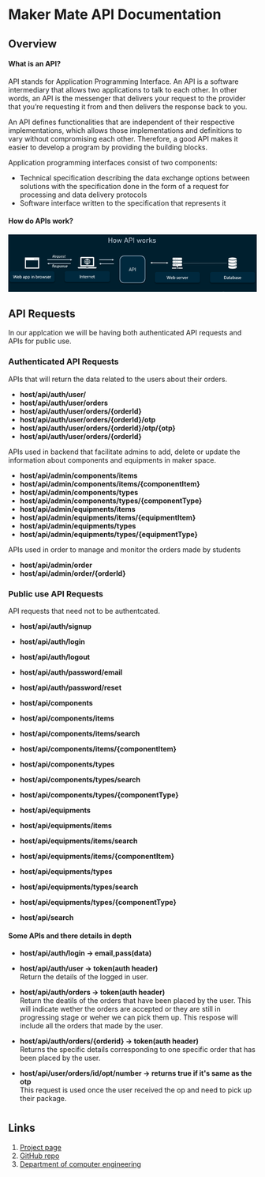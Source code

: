 
[//]: # "Please refer the instructions in below URL for the configurations"
[//]: # "https://projects.ce.pdn.ac.lk/docs/how-to-add-a-project"

# Maker Mate API Documentation

## Overview
#### What is an API?

API stands for Application Programming Interface. An API is a software intermediary that allows two applications to talk to each other.  In other words, an API is the messenger that delivers your request to the provider that you’re requesting it from and then delivers the response back to you.

An API defines functionalities that are independent of their respective implementations, which allows those implementations and definitions to vary without compromising each other. Therefore, a good API makes it easier to develop a program by providing the building blocks.

Application programming interfaces consist of two components:
* Technical specification describing the data exchange options between solutions with the specification done in the form of a request for processing and data delivery protocols
* Software interface written to the specification that represents it

#### How do APIs work?

![](assets/img/api/api.png)


## API Requests 

In our applcation we will be having both authenticated API requests and APIs for public use. 

### Authenticated API Requests
APIs that will return the data related to the users about their orders.
* **host/api/auth/user/**
* **host/api/auth/user/orders**
* **host/api/auth/user/orders/{orderId}**
* **host/api/auth/user/orders/{orderId}/otp**
* **host/api/auth/user/orders/{orderId}/otp/{otp}**
* **host/api/auth/user/orders/{orderId}**

APIs used in backend that facilitate admins to add, delete or update the information about components and equipments in maker space.
* **host/api/admin/components/items**
* **host/api/admin/components/items/{componentItem}**
* **host/api/admin/components/types**
* **host/api/admin/components/types/{componentType}**
* **host/api/admin/equipments/items**
* **host/api/admin/equipments/items/{equipmentItem}**
* **host/api/admin/equipments/types**
* **host/api/admin/equipments/types/{equipmentType}**

APIs used in order to manage and monitor the orders made by students
* **host/api/admin/order**
* **host/api/admin/order/{orderId}**

### Public use API Requests
API requests that need not to be authentcated.
* **host/api/auth/signup**
* **host/api/auth/login**
* **host/api/auth/logout**
* **host/api/auth/password/email**
* **host/api/auth/password/reset**

* **host/api/components**
* **host/api/components/items**
* **host/api/components/items/search**
* **host/api/components/items/{componentItem}**
* **host/api/components/types**
* **host/api/components/types/search**
* **host/api/components/types/{componentType}**

* **host/api/equipments**
* **host/api/equipments/items**
* **host/api/equipments/items/search**
* **host/api/equipments/items/{componentItem}**
* **host/api/equipments/types**
* **host/api/equipments/types/search**
* **host/api/equipments/types/{componentType}**

* **host/api/search**

#### Some APIs and there details in depth 
* **host/api/auth/login -> email,pass(data)**     

* **host/api/auth/user -> token(auth header)**\
Return the details of the logged in user.

* **host/api/auth/orders -> token(auth header)**\
Return the deatils of the orders that have been placed by the user. This will indicate wether the orders are accepted or they are still in progressing stage or weher we can pick them up. This respose will include all the orders that made by the user.

* **host/api/auth/orders/{orderid} -> token(auth header)**\
Returns the specific details corresponding to one specific order that has been placed by the user.

* **host/api/user/orders/id/opt/number -> returns true if it's same as the otp**\
This request is used once the user received the op and need to pick up their package. 

#
## Links
1. [Project page](https://cepdnaclk.github.io/e17-3yp-maker-mate)
2. [GitHub repo](https://github.com/cepdnaclk/e17-3yp-maker-mate)
3. [Department of computer engineering](http://ce.pdn.ac.lk)
